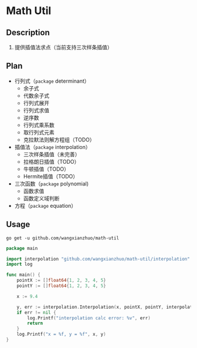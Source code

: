 # Math Util

## Description

1. 提供插值法求点（当前支持三次样条插值）

## Plan

- 行列式（`package` determinant）
  - 余子式
  - 代数余子式
  - 行列式展开
  - 行列式求值
  - 逆序数
  - 行列式乘系数
  - 取行列式元素
  - 克拉默法则解方程组（TODO）
- 插值法（`package` interpolation）
  - 三次样条插值（未完善）
  - 拉格朗日插值（TODO）
  - 牛顿插值（TODO）
  - Hermite插值（TODO）
- 三次函数（`package` polynomial)
  - 函数求值
  - 函数定义域判断
- 方程（`package` equation）

## Usage

```shell
go get -u github.com/wangxianzhuo/math-util
```

```go
package main

import interpolation "github.com/wangxianzhuo/math-util/interpolation"
import log

func main() {
    pointX := []float64{1, 2, 3, 4, 5}
    pointY := []float64{1, 2, 3, 4, 5}

    x := 9.4

    y, err := interpolation.Interpolation(x, pointX, pointY, interpolation.DefaultInterpolation)
    if err != nil {
        log.Printf("interpolation calc error: %v", err)
        return
    }
    log.Printf("x = %f, y = %f", x, y)
}

```